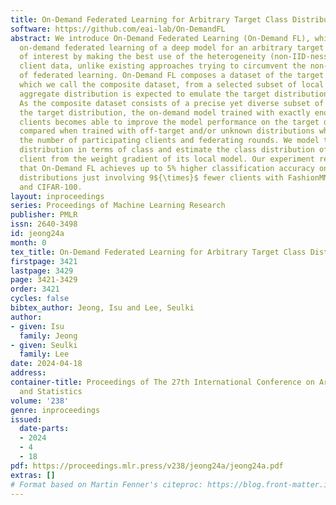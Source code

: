```yaml
---
title: On-Demand Federated Learning for Arbitrary Target Class Distributions
software: https://github.com/eai-lab/On-DemandFL
abstract: We introduce On-Demand Federated Learning (On-Demand FL), which enables
  on-demand federated learning of a deep model for an arbitrary target data distribution
  of interest by making the best use of the heterogeneity (non-IID-ness) of local
  client data, unlike existing approaches trying to circumvent the non-IID nature
  of federated learning. On-Demand FL composes a dataset of the target distribution,
  which we call the composite dataset, from a selected subset of local clients whose
  aggregate distribution is expected to emulate the target distribution as a whole.
  As the composite dataset consists of a precise yet diverse subset of clients reflecting
  the target distribution, the on-demand model trained with exactly enough selected
  clients becomes able to improve the model performance on the target distribution
  compared when trained with off-target and/or unknown distributions while reducing
  the number of participating clients and federating rounds. We model the target data
  distribution in terms of class and estimate the class distribution of each local
  client from the weight gradient of its local model. Our experiment results show
  that On-Demand FL achieves up to 5% higher classification accuracy on various target
  distributions just involving 9${\times}$ fewer clients with FashionMNIST, CIFAR-10,
  and CIFAR-100.
layout: inproceedings
series: Proceedings of Machine Learning Research
publisher: PMLR
issn: 2640-3498
id: jeong24a
month: 0
tex_title: On-Demand Federated Learning for Arbitrary Target Class Distributions
firstpage: 3421
lastpage: 3429
page: 3421-3429
order: 3421
cycles: false
bibtex_author: Jeong, Isu and Lee, Seulki
author:
- given: Isu
  family: Jeong
- given: Seulki
  family: Lee
date: 2024-04-18
address:
container-title: Proceedings of The 27th International Conference on Artificial Intelligence
  and Statistics
volume: '238'
genre: inproceedings
issued:
  date-parts:
  - 2024
  - 4
  - 18
pdf: https://proceedings.mlr.press/v238/jeong24a/jeong24a.pdf
extras: []
# Format based on Martin Fenner's citeproc: https://blog.front-matter.io/posts/citeproc-yaml-for-bibliographies/
---
```

